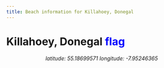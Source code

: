 ```yaml
---
title: Beach information for Killahoey, Donegal
---
```

# Killahoey, Donegal <span class="material-icons" style="color: blue;">flag</span>

<div align="center"><i>latitude: 55.18699571 longitude: -7.95246365</i></div>